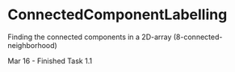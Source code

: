 # ConnectedComponentLabelling
Finding the connected components in a 2D-array (8-connected-neighborhood)

Mar 16 - Finished Task 1.1
